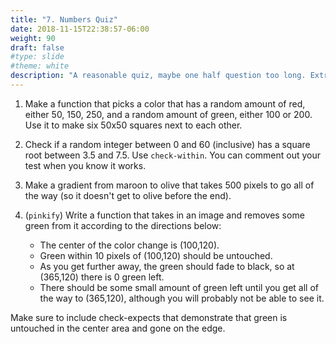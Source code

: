 ```yaml
---
title: "7. Numbers Quiz"
date: 2018-11-15T22:38:57-06:00
weight: 90
draft: false
#type: slide
#theme: white
description: "A reasonable quiz, maybe one half question too long. Extra credit for all homework being turned in."
---
```


1. Make a function that picks a color that has a random amount of red,
   either 50, 150, 250, and a random amount of green, either 100 or 200. 
   Use it to make six 50x50 squares next to each other.

2. Check if a random integer between 0 and 60 (inclusive) has a square root
between 3.5 and 7.5. Use `check-within`. You can comment out your test
when you know it works.

3. Make a gradient from maroon to olive that takes 500 pixels to go
   all of the way (so it doesn't get to olive before the end). 

4. (`pinkify`) 
Write a function that takes in an image and removes some green from
it according to the directions below:

    * The center of the color change is (100,120).
    * Green within 10 pixels of (100,120) should be untouched. 
    * As you
    get further away, the green should fade to black, so at (365,120)
    there is 0 green left. 
    * There should be some small amount of green left
    until you get all of the way to (365,120), although you will probably
    not be able to see it.

Make sure to include check-expects that demonstrate that green is
untouched in the center area and gone on the edge.
